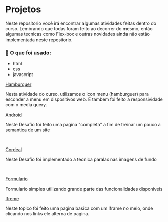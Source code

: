 # Projetos
Neste repositorio você irá encontrar algumas atividades feitas dentro do curso. 
Lembrando que todas foram feito ao decorrer do mesmo, então algumas tecnicas como Flex-box e outras novidades ainda não estão implementada neste repositorio.

### 📄 O que foi usado:

- html
- css
- javascript

<a href="https://abnersantos25.github.io/HTML-CSS/exercicios/ex026/mq005/index.html" target="_blank">Hamburguer</a><br>
<p>Nesta atividade do curso, utilizamos o icon menu (hamburguer) para esconder a menu em dispositivos web. E tambem foi feito a responsividade com o media query.</p>

<a href="https://abnersantos25.github.io/HTML-CSS/Dessafio/Site%20Android/GROUPING_TAGS%20copy.html" target="_blank">Android </a><br>
<p>Neste Desafio foi feito uma pagina "completa" a fim de treinar um pouco a semantica de um site</p><br>

<a href="https://abnersantos25.github.io/HTML-CSS/Dessafio/Site%20Cordeal/cordeal.html" target="_blank">Cordeal</a><br>
<p>Neste Desafio foi implementado a tecnica paralax nas imagens de fundo</p><br>

<a href="https://abnersantos25.github.io/HTML-CSS/exercicios/ex25/formulario01.html" target="_blank">Formulario</a><br>
<p>Formulario simples utilizando grande parte das funcionalidades disponiveis</p>

<a href="https://abnersantos25.github.io/HTML-CSS/exercicios/ex24/iframe.html" target="_blank">Ifreme</a><br>
<p>Neste topico foi feito uma pagina basica com um iframe no meio, onde clicando nos links ele alterna de pagina.</p>
